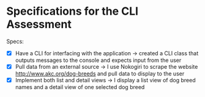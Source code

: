  # Specifications for the CLI Assessment
  
Specs:
- [x] Have a CLI for interfacing with the application -> created a CLI class that outputs messages to the console and expects input from the user
- [x] Pull data from an external source -> I use Nokogiri to scrape the website http://www.akc.org/dog-breeds and pull data to display to the user
- [x] Implement both list and detail views -> I display a list view of dog breed names and a detail view of one selected dog breed